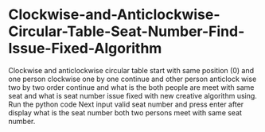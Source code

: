 # Clockwise-and-Anticlockwise-Circular-Table-Seat-Number-Find-Issue-Fixed-Algorithm

Clockwise and anticlockwise circular table start with same position (0) and one person clockwise one by one continue and other person anticlock wise
two by two order continue and what is the both people are meet with same seat and what is seat number issue fixed with new creative algorithm using.
Run the python code 
Next input valid seat number and press enter after display what is the seat number both two persons meet with same seat number.
